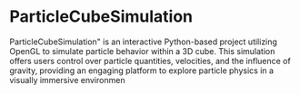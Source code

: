 # ParticleCubeSimulation
ParticleCubeSimulation" is an interactive Python-based project utilizing OpenGL to simulate particle behavior within a 3D cube. This simulation offers users control over particle quantities, velocities, and the influence of gravity, providing an engaging platform to explore particle physics in a visually immersive environmen
